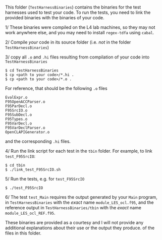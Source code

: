 This folder (`TestHarnessBinaries`) contains the binaries for the test harnesses used to test your code. To run the tests, you need to link the provided binaries with the binaries of your code.

1/ These binaries were compiled on the L4 lab machines, so they may not work anywhere else, and you may need to install `regex-tdfa` using `cabal`.

2/ Compile _your_ code in its source folder (i.e. _not_ in the folder `TestHarnessBinaries`)

3/ copy all `.o` and `.hi` files resulting from compilation of your code into `TestHarnessBinaries`

    $ cd TestHarnessBinaries
    $ cp <path to your code>/*.hi .
    $ cp <path to your code>/*.o .

For reference, that should be the following `.o` files

    EvalExpr.o
    F95OpenACCParser.o
    F95ParDecl.o
    F95SrcIO.o
    F95SubDecl.o
    F95Types.o
    F95VarDecl.o
    F95VarDeclParser.o
    OpenCLAPIGenerator.o

and the corresponding `.hi` files.  

4/ Run the link script for each test in the `tbin` folder. For example, to link `test_F95SrcIO`:

    $ cd tbin
    $ ./link_test_F95SrcIO.sh

5/ Run the tests, e.g. for `test_F95SrcIO`

    $ ./test_F95SrcIO

6/ The test `test_Main` requires the output generated by your `Main` program, in `TestHarnessBinaries` with the _exact_ name `module_LES_ocl.f95`, and the reference output in `TestHarnessBinaries/tbin` with the _exact_ name `module_LES_ocl_REF.f95`.

These binaries are provided as a courtesy and I will not provide any additional explanations about their use or the output they produce. of the files in this folder.
